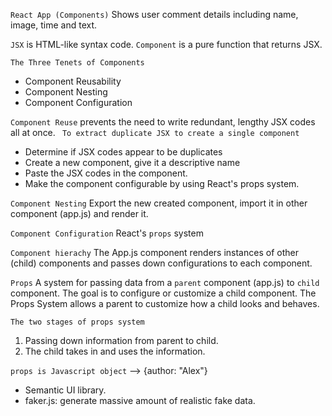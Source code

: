 `React App (Components)`
Shows user comment details including name, image, time and text.

`JSX` is HTML-like syntax code.
`Component` is a pure function that returns JSX.

`The Three Tenets of Components`

- Component Reusability
- Component Nesting
- Component Configuration

`Component Reuse` prevents the need to write redundant, lengthy JSX codes all at once.
` To extract duplicate JSX to create a single component`

- Determine if JSX codes appear to be duplicates
- Create a new component, give it a descriptive name
- Paste the JSX codes in the component.
- Make the component configurable by using React's props system.

`Component Nesting`
Export the new created component, import it in other component (app.js) and render it.

`Component Configuration`
React's `props` system

`Component hierachy`
The App.js component renders instances of other (child) components and passes down configurations to each component.

`Props`
A system for passing data from a `parent` component (app.js) to `child` component.
The goal is to configure or customize a child component. The Props System allows a parent to customize how a child looks and behaves.

`The two stages of props system`

1. Passing down information from parent to child.
2. The child takes in and uses the information.

`props is Javascript object` <CommentDetail author="Alex"> --> {author: "Alex"}

- Semantic UI library.
- faker.js: generate massive amount of realistic fake data.
